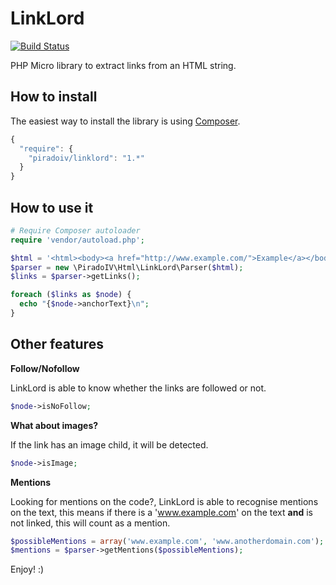 LinkLord
========

[![Build Status](https://travis-ci.org/piradoiv/html-linklord.png?branch=master)](https://travis-ci.org/piradoiv/html-linklord)

PHP Micro library to extract links from an HTML string.

How to install
--------------

The easiest way to install the library is using [Composer](http://getcomposer.org/).

```javascript
{
  "require": {
    "piradoiv/linklord": "1.*"
  }
}
```

How to use it
-------------

```php
# Require Composer autoloader
require 'vendor/autoload.php';

$html = '<html><body><a href="http://www.example.com/">Example</a></body></html>';
$parser = new \PiradoIV\Html\LinkLord\Parser($html);
$links = $parser->getLinks();

foreach ($links as $node) {
  echo "{$node->anchorText}\n";
}
```

Other features
--------------

__Follow/Nofollow__

LinkLord is able to know whether the links are followed or not.

```php
$node->isNoFollow;
```

__What about images?__

If the link has an image child, it will be detected.

```php
$node->isImage;
```

__Mentions__

Looking for mentions on the code?, LinkLord is able to recognise mentions on
the text, this means if there is a 'www.example.com' on the text __and__ is
not linked, this will count as a mention.

```php
$possibleMentions = array('www.example.com', 'www.anotherdomain.com');
$mentions = $parser->getMentions($possibleMentions);
```

Enjoy! :)

